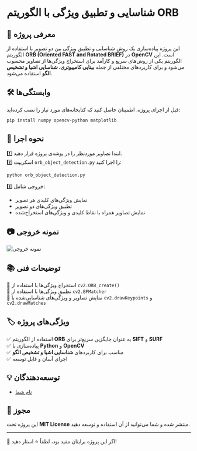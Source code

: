 # شناسایی و تطبیق ویژگی با الگوریتم ORB  

## 📌 معرفی پروژه  
این پروژه پیاده‌سازی یک روش شناسایی و تطبیق ویژگی بین دو تصویر با استفاده از الگوریتم **ORB (Oriented FAST and Rotated BRIEF)** در **OpenCV** است. این الگوریتم یکی از روش‌های سریع و کارآمد برای استخراج ویژگی‌ها از تصاویر محسوب می‌شود و برای کاربردهای مختلفی از جمله **بینایی کامپیوتری، شناسایی اشیا و تشخیص الگو** استفاده می‌شود.  

## 🛠️ وابستگی‌ها  
قبل از اجرای پروژه، اطمینان حاصل کنید که کتابخانه‌های مورد نیاز را نصب کرده‌اید:

```bash
pip install numpy opencv-python matplotlib
```

## 🚀 نحوه اجرا  
1️⃣ ابتدا تصاویر موردنظر را در پوشه‌ی پروژه قرار دهید.  
2️⃣ اسکریپت `orb_object_detection.py` را اجرا کنید:

```bash
python orb_object_detection.py
```

3️⃣ خروجی شامل:
   - نمایش ویژگی‌های کلیدی هر تصویر  
   - تطبیق ویژگی‌های دو تصویر  
   - نمایش تصاویر همراه با نقاط کلیدی و ویژگی‌های استخراج‌شده  

## 📷 نمونه خروجی  
![نمونه خروجی](output_example.png)  

## 📚 توضیحات فنی  
🔹 استخراج ویژگی‌ها با استفاده از `cv2.ORB_create()`  
🔹 تطبیق ویژگی‌ها با استفاده از `cv2.BFMatcher`  
🔹 نمایش تصاویر و ویژگی‌های شناسایی‌شده با `cv2.drawKeypoints` و `cv2.drawMatches`  

## 🏷️ ویژگی‌های پروژه  
✅ استفاده از الگوریتم **ORB** به عنوان جایگزین سریع‌تر برای **SIFT** و **SURF**  
✅ پیاده‌سازی با **Python** و **OpenCV**  
✅ مناسب برای کاربردهای **شناسایی اشیا و تشخیص الگو**  
✅ اجرای آسان و قابل توسعه  

## 💡 توسعه‌دهندگان  
- [نام شما](https://github.com/pooyaHajiSadeghi)  

## 📜 مجوز  
این پروژه تحت **MIT License** منتشر شده و شما می‌توانید از آن استفاده و توسعه دهید.  

---  
🌟 اگر این پروژه برایتان مفید بود، لطفاً ⭐ استار دهید!  

